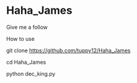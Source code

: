 # Haha_James
Give me a follow

How to use 


git clone https://github.com/tuppy12/Haha_James

cd Haha_James

python dec_king.py
